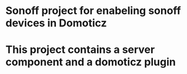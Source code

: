 # Sonoff project for enabeling sonoff devices in Domoticz
# This project contains a server component and a domoticz plugin
